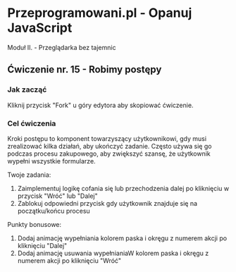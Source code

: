 # Przeprogramowani.pl - Opanuj JavaScript

Moduł II. - Przeglądarka bez tajemnic

## Ćwiczenie nr. 15 - Robimy postępy

### Jak zacząć

Kliknij przycisk "Fork" u góry edytora aby skopiować ćwiczenie.

### Cel ćwiczenia

Kroki postępu to komponent towarzyszący użytkownikowi, gdy musi zrealizować kilka działań, aby ukończyć zadanie. Często używa się go podczas procesu zakupowego, aby zwiększyć szansę, że użytkownik wypełni wszystkie formularze.

Twoje zadania:
1. Zaimplementuj logikę cofania się lub przechodzenia dalej po kliknięciu w przycisk "Wróć" lub "Dalej"
2. Zablokuj odpowiedni przycisk gdy użytkownik znajduje się na początku/końcu procesu

Punkty bonusowe:
1. Dodaj animację wypełniania kolorem paska i okręgu z numerem akcji po kliknięciu "Dalej"
2. Dodaj animację usuwania wypełnianiaW kolorem paska i okręgu z numerem akcji po kliknięciu "Wróć"